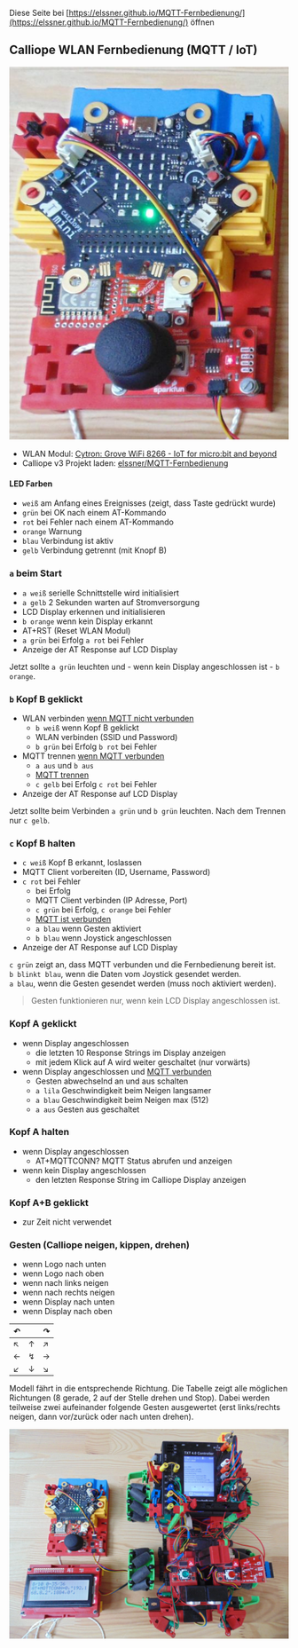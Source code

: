 
Diese Seite bei [https://elssner.github.io/MQTT-Fernbedienung/](https://elssner.github.io/MQTT-Fernbedienung/) öffnen

## Calliope WLAN Fernbedienung (MQTT / IoT)

![](doc/DSC00693_Fernbedienung_512.JPG)

* WLAN Modul: [Cytron: Grove WiFi 8266 - IoT for micro:bit and beyond](doc/)
* Calliope v3 Projekt laden: [elssner/MQTT-Fernbedienung](https://elssner.github.io/MQTT-Fernbedienung/)

#### LED Farben
* `weiß` am Anfang eines Ereignisses (zeigt, dass Taste gedrückt wurde)
* `grün` bei OK nach einem AT-Kommando
* `rot` bei Fehler nach einem AT-Kommando
* `orange` Warnung
* `blau` Verbindung ist aktiv
* `gelb` Verbindung getrennt (mit Knopf B)


### `a` beim Start
* `a weiß` serielle Schnittstelle wird initialisiert
* `a gelb` 2 Sekunden warten auf Stromversorgung
* LCD Display erkennen und initialisieren
* `b orange` wenn kein Display erkannt
* AT+RST (Reset WLAN Modul)
* `a grün` bei Erfolg `a rot` bei Fehler
* Anzeige der AT Response auf LCD Display

Jetzt sollte `a grün` leuchten und - wenn kein Display angeschlossen ist - `b orange`.

### `b` Kopf B geklickt
* WLAN verbinden <ins>wenn MQTT nicht verbunden</ins>
  * `b weiß` wenn Kopf B geklickt
  * WLAN verbinden (SSID und Password)
  * `b grün` bei Erfolg `b rot` bei Fehler
* MQTT trennen <ins>wenn MQTT verbunden</ins>
  * `a aus` und  `b aus`
  * <ins>MQTT trennen</ins>
  * `c gelb` bei Erfolg `c rot` bei Fehler
* Anzeige der AT Response auf LCD Display

Jetzt sollte beim Verbinden `a grün` und `b grün` leuchten.
Nach dem Trennen nur `c gelb`.

### `c` Kopf B halten
* `c weiß` Kopf B erkannt, loslassen
* MQTT Client vorbereiten (ID, Username, Password)
* `c rot` bei Fehler
  * bei Erfolg
  * MQTT Client verbinden (IP Adresse, Port)
  * `c grün` bei Erfolg, `c orange` bei Fehler
  * <ins>MQTT ist verbunden</ins>
  * `a blau` wenn Gesten aktiviert
  * `b blau` wenn Joystick angeschlossen
* Anzeige der AT Response auf LCD Display

`c grün` zeigt an, dass MQTT verbunden und die Fernbedienung bereit ist.\
`b blinkt blau`, wenn die Daten vom Joystick gesendet werden.\
`a blau`, wenn die Gesten gesendet werden (muss noch aktiviert werden).

> Gesten funktionieren nur, wenn kein LCD Display angeschlossen ist.

### Kopf A geklickt
* wenn Display angeschlossen
  * die letzten 10 Response Strings im Display anzeigen
  * mit jedem Klick auf A wird weiter geschaltet (nur vorwärts)
* wenn Display angeschlossen und <ins>MQTT verbunden</ins>
  * Gesten abwechselnd an und aus schalten
  * `a lila` Geschwindigkeit beim Neigen langsamer
  * `a blau` Geschwindigkeit beim Neigen max (512)
  * `a aus` Gesten aus geschaltet

### Kopf A halten
* wenn Display angeschlossen
  * AT+MQTTCONN? MQTT Status abrufen und anzeigen
* wenn kein Display angeschlossen
  * den letzten Response String im Calliope Display anzeigen

### Kopf A+B geklickt
* zur Zeit nicht verwendet

### Gesten (Calliope neigen, kippen, drehen)

* wenn Logo nach unten
* wenn Logo nach oben
* wenn nach links neigen
* wenn nach rechts neigen
* wenn Display nach unten
* wenn Display nach oben

↶| |↷
---|---|---
↖|↑|↗
←|↯|→
↙|↓|↘

Modell fährt in die entsprechende Richtung. Die Tabelle zeigt alle möglichen Richtungen (8 gerade, 2 auf der Stelle drehen und Stop).
Dabei werden teilweise zwei aufeinander folgende Gesten ausgewertet (erst links/rechts neigen, dann vor/zurück oder nach unten drehen).

![](doc/DSC00693_1920.JPG)
